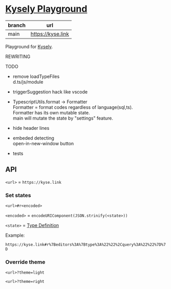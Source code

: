 # [Kysely Playground](https://kyse.link/)

| branch  | url                               |
|---------|-----------------------------------|
| main    | https://kyse.link                 |

Playground for [Kysely](https://github.com/kysely-org/kysely).

REWRITING


TODO
 * remove loadTypeFiles  
    d.ts/js/module
 * triggerSuggestion hack like vscode
 * TypescriptUtils.format -> Formatter  
    Formatter = format codes regardless of language(sql,ts).  
    Formatter has its own mutable state.  
    main will mutate the state by "settings" feature.

 * hide header lines

 * embeded detecting  
     open-in-new-window button
    
 * tests

## API

`<url>` = `https://kyse.link`

### Set states

`<url>#r<encoded>`

`<encoded>` = `encodeURIComponent(JSON.strinify(<state>))`


`<state>` = [Type Definition](https://github.com/wirekang/kysely-playground/tree/main/src/lib/state/state.ts)

Example:

`https://kyse.link#r%7Beditors%3A%7Btype%3A%22%22%2Cquery%3A%22%22%7D%7D`

### Override theme

`<url>?theme=light`

`<url>?theme=right`
